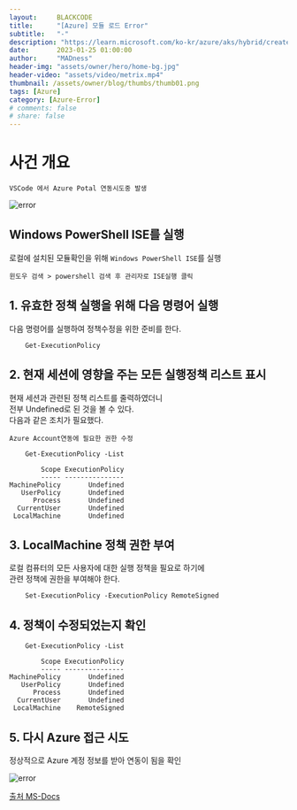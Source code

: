 ```yaml
---
layout:     BLACKCODE
title:      "[Azure] 모듈 로드 Error"
subtitle:   "-"
description: "https://learn.microsoft.com/ko-kr/azure/aks/hybrid/create-pods"
date:       2023-01-25 01:00:00
author:     "MADness"
header-img: "assets/owner/hero/home-bg.jpg"
header-video: "assets/video/metrix.mp4"
thumbnail: /assets/owner/blog/thumbs/thumb01.png
tags: [Azure]
category: [Azure-Error]
# comments: false
# share: false
---
```


# 사건 개요
    VSCode 에서 Azure Potal 연동시도중 발생

![error](https://github.com/IIBlackCode/IIBlackCode.github.io/blob/master/_posts/Azure/img/error_1-1.PNG?raw=true)


## Windows PowerShell ISE를 실행

로컬에 설치된 모듈확인을 위해 `Windows PowerShell ISE`를 실행
```
윈도우 검색 > powershell 검색 후 관리자로 ISE실행 클릭
```

## 1. 유효한 정책 실행을 위해 다음 명령어 실행

다음 명령어를 실행하여 정책수정을 위한 준비를 한다.

```
    Get-ExecutionPolicy
```

## 2. 현재 세션에 영향을 주는 모든 실행정책 리스트 표시

현재 세션과 관련된 정책 리스트를 줄력하였더니    
전부 Undefined로 된 것을 볼 수 있다.   
다음과 같은 조치가 필요했다.

`Azure Account연동에 필요한 권한 수정`

```
    Get-ExecutionPolicy -List
```
```
        Scope ExecutionPolicy
        ----- ---------------
MachinePolicy       Undefined
   UserPolicy       Undefined
      Process       Undefined
  CurrentUser       Undefined
 LocalMachine       Undefined
```

## 3. LocalMachine 정책 권한 부여
로컬 컴퓨터의 모든 사용자에 대한 실행 정책을 필요로 하기에   
관련 정책에 권한을 부여해야 한다.

```
    Set-ExecutionPolicy -ExecutionPolicy RemoteSigned
```

## 4. 정책이 수정되었는지 확인
```
    Get-ExecutionPolicy -List
```
```
        Scope ExecutionPolicy
        ----- ---------------
MachinePolicy       Undefined
   UserPolicy       Undefined
      Process       Undefined
  CurrentUser       Undefined
 LocalMachine    RemoteSigned
```

## 5. 다시 Azure 접근 시도

정상적으로 Azure 계정 정보를 받아 연동이 됨을 확인

![error](https://github.com/IIBlackCode/IIBlackCode.github.io/blob/master/_posts/Azure/img/error_1-2.PNG?raw=true)

[출처 MS-Docs](https://learn.microsoft.com/ko-kr/azure/aks/hybrid/create-pods)